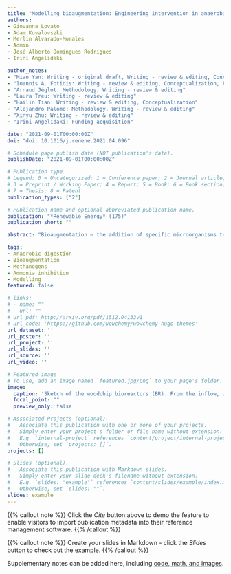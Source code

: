 ```yaml
---
title: "Modelling bioaugmentation: Engineering intervention in anaerobic digestion"
authors:
- Giovanna Lovato
- Adam Kovalovszki
- Merlin Alvarado-Morales
- Admin 
- José Alberto Domingues Rodrigues
- Irini Angelidaki

author_notes:
- "Miao Yan: Writing - original draft, Writing - review & editing, Conceptualization"
- "Ioannis A. Fotidis: Writing - review & editing, Conceptualization, Funding acquisition"
- "Arnaud Jéglot: Methodology, Writing - review & editing"
- "Laura Treu: Writing - review & editing"
- "Hailin Tian: Writing - review & editing, Conceptualization" 
- "Alejandro Palomo: Methodology, Writing - review & editing" 
- "Xinyu Zhu: Writing - review & editing"
- "Irini Angelidaki: Funding acquisition"

date: "2021-09-01T00:00:00Z"
doi: "doi: 10.1016/j.renene.2021.04.096"

# Schedule page publish date (NOT publication's date).
publishDate: "2021-09-01T00:00:00Z"

# Publication type.
# Legend: 0 = Uncategorized; 1 = Conference paper; 2 = Journal article;
# 3 = Preprint / Working Paper; 4 = Report; 5 = Book; 6 = Book section;
# 7 = Thesis; 8 = Patent
publication_types: ["2"]

# Publication name and optional abbreviated publication name.
publication: "*Renewable Energy* (175)"
publication_short: ""

abstract: "Bioaugmentation – the addition of specific microorganisms to microbial consortia to obtain specific functions - is a promising method to improve the performance of sub-optimal anaerobic digestion processes and recover methane production. The present study implements for the first time a model with bioaugmentation functionalities, enabling the dynamic microbiological study of augmented anaerobic systems. The model is based on a previous advanced mathematical model focused on ammonia inhibition, which was extended. Three inhibited anaerobic digestion experiments were simulated, where bioaugmentation involved the addition of: (i) hydrogenotrophic methanogenic archaea; (ii) a combination of hydrogenotrophs and syntrophic acetate oxidizing bacteria; and (iii) acetoclastic methanogenic archaea to the inhibited reactors. Methane productivity, pH, and ammonia were correctly predicted by the model, with weighted absolute percentage errors below 10%. Trends in volatile fatty acids accumulation and consumption showed good agreement between in silico and in vivo data. Simulations revealed that bioaugmentation will result in process improvement when specialized hydrogenotrophs are used: not only do they establish themselves in the inhibited environment, but also help in the recovery of acetoclastic methanogens. Overall, the mathematical approach adopted to describe the bioaugmentation phenomena resulted in a robust computational tool for simulation of general bioaugmentation strategies."

tags:
- Anaerobic digestion
- Bioaugmentation
- Methanogens
- Ammonia inhibition
- Modelling
featured: false

# links:
# - name: ""
#   url: ""
# url_pdf: http://arxiv.org/pdf/1512.04133v1
# url_code: 'https://github.com/wowchemy/wowchemy-hugo-themes'
url_dataset: ''
url_poster: ''
url_project: ''
url_slides: ''
url_source: ''
url_video: ''

# Featured image
# To use, add an image named `featured.jpg/png` to your page's folder. 
image:
  caption: 'Sketch of the woodchip bioreactors (BR). From the inflow, where sedimentation tanks are located, the water goes through a matrix composed of woodchips (BR3) or a mix of woodchips and seashells (BR1 and BR2). The water goes out through a flow meter and an oxygenation device.'
  focal_point: ""
  preview_only: false

# Associated Projects (optional).
#   Associate this publication with one or more of your projects.
#   Simply enter your project's folder or file name without extension.
#   E.g. `internal-project` references `content/project/internal-project/index.md`.
#   Otherwise, set `projects: []`.
projects: []

# Slides (optional).
#   Associate this publication with Markdown slides.
#   Simply enter your slide deck's filename without extension.
#   E.g. `slides: "example"` references `content/slides/example/index.md`.
#   Otherwise, set `slides: ""`.
slides: example
---
```


{{% callout note %}}
Click the *Cite* button above to demo the feature to enable visitors to import publication metadata into their reference management software.
{{% /callout %}}

{{% callout note %}}
Create your slides in Markdown - click the *Slides* button to check out the example.
{{% /callout %}}

Supplementary notes can be added here, including [code, math, and images](https://wowchemy.com/docs/writing-markdown-latex/).
